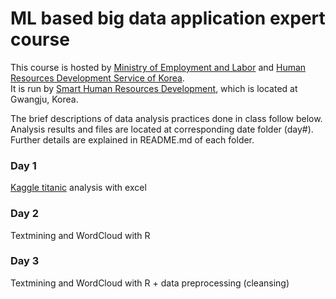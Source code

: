 # ML based big data application expert course

This course is hosted by [Ministry of Employment and Labor](http://www.moel.go.kr/) and [Human Resources Development Service of Korea](http://www.hrdkorea.or.kr/).  
It is run by [Smart Human Resources Development](https://www.smhrd.or.kr/), which is located at Gwangju, Korea.  

The brief descriptions of data analysis practices done in class follow below.  
Analysis results and files are located at corresponding date folder (day#).
Further details are explained in README.md of each folder.  

### Day 1
[Kaggle titanic](https://www.kaggle.com/c/titanic) analysis with excel

### Day 2
Textmining and WordCloud with R

### Day 3
Textmining and WordCloud with R + data preprocessing (cleansing)

